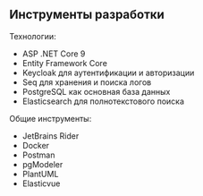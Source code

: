 ﻿## Инструменты разработки

Технологии:

- ASP .NET Core 9
- Entity Framework Core
- Keycloak для аутентификации и авторизации
- Seq для хранения и поиска логов
- PostgreSQL как основная база данных
- Elasticsearch для полнотекстового поиска

Общие инструменты:

- JetBrains Rider
- Docker
- Postman
- pgModeler
- PlantUML
- Elasticvue